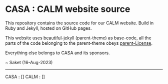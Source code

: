 # CASA : CALM website source

This repository contains the source code for our CALM website. Build in Ruby and Jekyll, hosted on GitHub pages.
 
 This website uses [beautiful-jekyll](https://github.com/daattali/beautiful-jekyll) (parent-theme) as base-code, all the parts of the code belonging to the parent-theme obeys [parent-License](parent-LICENSE).

Everything else belongs to CASA and its sponsors.

[//]: # (and obeys CASA License. )

~
Saket
(16-Aug-2023)


---

CASA : []
CALM : []